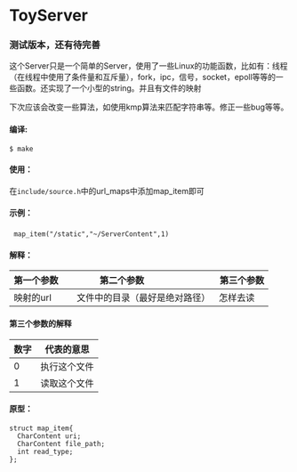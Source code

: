 # ToyServer
### 测试版本，还有待完善
这个Server只是一个简单的Server，使用了一些Linux的功能函数，比如有：线程（在线程中使用了条件量和互斥量），fork，ipc，信号，socket，epoll等等的一些函数。还实现了一个小型的string。并且有文件的映射

下次应该会改变一些算法，如使用kmp算法来匹配字符串等。修正一些bug等等。

#### 编译:

	$ make

#### 使用：

在`include/source.h`中的url_maps中添加map_item即可

#### 示例：

&nbsp;&nbsp;`map_item("/static","~/ServerContent",1)`

#### 解释：

| 第一个参数     | 第二个参数                   | 第三个参数  |
| ------------- |:---------------------------:| ----------:|
| 映射的url     | 文件中的目录（最好是绝对路径） | 怎样去读    |

#### 第三个参数的解释

|数字|代表的意思  |
|----|-----------|
|0   |执行这个文件|
|1   |读取这个文件|

#### 原型：

    struct map_item{
      CharContent uri;
      CharContent file_path;
      int read_type; 
    };
